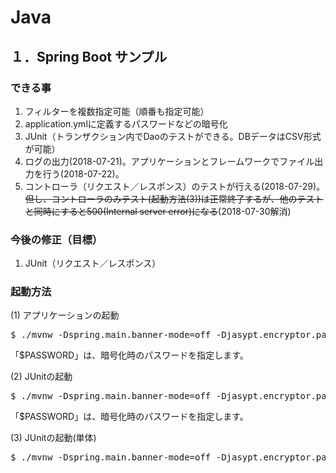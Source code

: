 # Java

## １．Spring Boot サンプル

### できる事
1. フィルターを複数指定可能（順番も指定可能）
1. application.ymlに定義するパスワードなどの暗号化
1. JUnit（トランザクション内でDaoのテストができる。DBデータはCSV形式が可能）
1. ログの出力(2018-07-21)。アプリケーションとフレームワークでファイル出力を行う(2018-07-22)。
1. コントローラ（リクエスト／レスポンス）のテストが行える(2018-07-29)。~~但し、コントローラのみテスト(起動方法(3))は正常終了するが、他のテストと同時にすると500(Internal server error)になる~~(2018-07-30解消)

### 今後の修正（目標）
1. JUnit（リクエスト／レスポンス）

### 起動方法
(1) アプリケーションの起動
<pre>$ ./mvnw -Dspring.main.banner-mode=off -Djasypt.encryptor.password=$PASSWORD spring-boot:run</pre>
「$PASSWORD」は、暗号化時のパスワードを指定します。

(2) JUnitの起動
<pre>$ ./mvnw -Dspring.main.banner-mode=off -Djasypt.encryptor.password=$PASSWORD test</pre>
「$PASSWORD」は、暗号化時のパスワードを指定します。

(3) JUnitの起動(単体)
<pre>$ ./mvnw -Dspring.main.banner-mode=off -Djasypt.encryptor.password=$PASSWORD test -Dtest=HelloWorldTest</pre>
